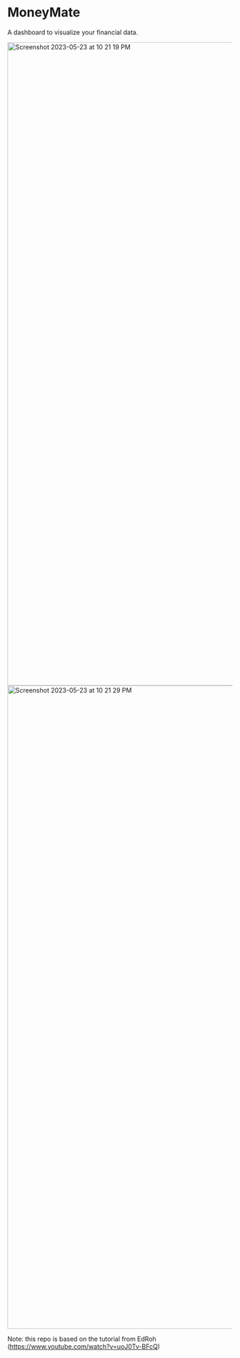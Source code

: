 # MoneyMate

A dashboard to visualize your financial data.

<img width="1440" alt="Screenshot 2023-05-23 at 10 21 19 PM" src="https://github.com/mmi2004/MoneyMate/assets/73756434/714b76c8-da14-48bf-8951-d8b6efc7bde4">
<img width="1440" alt="Screenshot 2023-05-23 at 10 21 29 PM" src="https://github.com/mmi2004/MoneyMate/assets/73756434/5db993e6-9ee7-4413-adda-3845ce1879fd">

Note: this repo is based on the tutorial from EdRoh (https://www.youtube.com/watch?v=uoJ0Tv-BFcQ)
